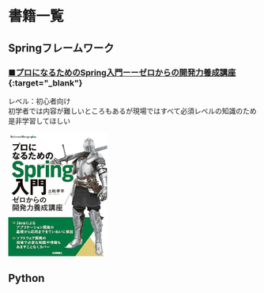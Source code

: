 # 書籍一覧

## Springフレームワーク

### [■プロになるためのSpring入門ーーゼロからの開発力養成講座](https://www.amazon.co.jp/dp/4297136139){:target="_blank"}

レベル：初心者向け  
初学者では内容が難しいところもあるが現場ではすべて必須レベルの知識のため是非学習してほしい

<img src="./images/プロになるためのSpring入門ーーゼロからの開発力養成講座.jpg" width="200">

## Python